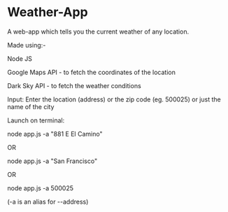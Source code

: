 # Weather-App
A web-app which tells you the current weather of any location. 

Made using:-

Node JS

Google Maps API - to fetch the coordinates of the location

Dark Sky API - to fetch the weather conditions

Input:
Enter the location (address) or the zip code (eg. 500025) or just the name of the city

Launch on terminal:

node app.js -a "881 E El Camino"

OR

node app.js -a "San Francisco"

OR

node app.js -a 500025

(-a is an alias for --address)
